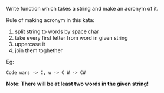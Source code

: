 Write function which takes a string and make an acronym of it.

Rule of making acronym in this kata:

1. split string to words by space char
2. take every first letter from word in given string
3. uppercase it
4. join them toghether


Eg:

```
Code wars -> C, w -> C W -> CW
```

**Note: There will be at least two words in the given string!**
